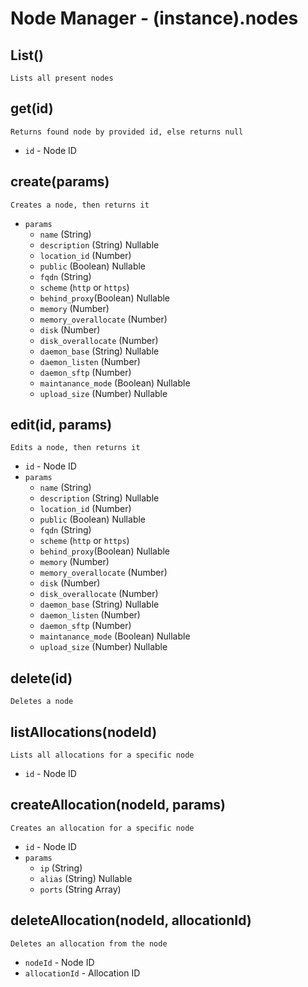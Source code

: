 # Node Manager - (instance).nodes

## List()

    Lists all present nodes

## get(id)

    Returns found node by provided id, else returns null

- `id` - Node ID

## create(params)

    Creates a node, then returns it

- `params`
  - `name` (String)
  - `description` (String) Nullable
  - `location_id` (Number)
  - `public` (Boolean) Nullable
  - `fqdn` (String)
  - `scheme` (`http` or `https`)
  - `behind_proxy`(Boolean) Nullable
  - `memory` (Number)
  - `memory_overallocate` (Number)
  - `disk` (Number)
  - `disk_overallocate` (Number)
  - `daemon_base` (String) Nullable
  - `daemon_listen` (Number)
  - `daemon_sftp` (Number)
  - `maintanance_mode` (Boolean) Nullable
  - `upload_size` (Number) Nullable

## edit(id, params)

    Edits a node, then returns it

- `id` - Node ID
- `params`
  - `name` (String)
  - `description` (String) Nullable
  - `location_id` (Number)
  - `public` (Boolean) Nullable
  - `fqdn` (String)
  - `scheme` (`http` or `https`)
  - `behind_proxy`(Boolean) Nullable
  - `memory` (Number)
  - `memory_overallocate` (Number)
  - `disk` (Number)
  - `disk_overallocate` (Number)
  - `daemon_base` (String) Nullable
  - `daemon_listen` (Number)
  - `daemon_sftp` (Number)
  - `maintanance_mode` (Boolean) Nullable
  - `upload_size` (Number) Nullable

## delete(id)

    Deletes a node

## listAllocations(nodeId)

    Lists all allocations for a specific node

- `id` - Node ID

## createAllocation(nodeId, params)

    Creates an allocation for a specific node

- `id` - Node ID
- `params`
  - `ip` (String)
  - `alias` (String) Nullable
  - `ports` (String Array)

## deleteAllocation(nodeId, allocationId)

    Deletes an allocation from the node

- `nodeId` - Node ID
- `allocationId` - Allocation ID

